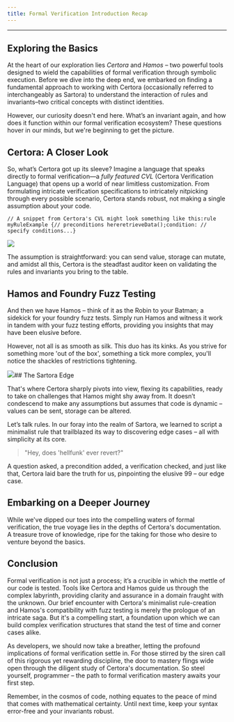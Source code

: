 ```yaml
---
title: Formal Verification Introduction Recap
---
```


---

## Exploring the Basics

At the heart of our exploration lies _Certora_ and _Hamos_ – two powerful tools designed to wield the capabilities of formal verification through symbolic execution. Before we dive into the deep end, we embarked on finding a fundamental approach to working with Certora (occasionally referred to interchangeably as Sartora) to understand the interaction of rules and invariants–two critical concepts with distinct identities.

However, our curiosity doesn't end here. What’s an invariant again, and how does it function within our formal verification ecosystem? These questions hover in our minds, but we're beginning to get the picture.

## Certora: A Closer Look

So, what’s Certora got up its sleeve? Imagine a language that speaks directly to formal verification—a _fully featured CVL_ (Certora Verification Language) that opens up a world of near limitless customization. From formulating intricate verification specifications to intricately nitpicking through every possible scenario, Certora stands robust, not making a single assumption about your code.

```code
// A snippet from Certora's CVL might look something like this:rule myRuleExample {// preconditions hereretrieveData();condition: // specify conditions...}
```

![](https://cdn.videotap.com/618/screenshots/eFU3VIqEt7YabjHpQ1Se-61.02.png)

The assumption is straightforward: you can send value, storage can mutate, and amidst all this, Certora is the steadfast auditor keen on validating the rules and invariants you bring to the table.

## Hamos and Foundry Fuzz Testing

And then we have Hamos – think of it as the Robin to your Batman; a sidekick for your foundry fuzz tests. Simply run Hamos and witness it work in tandem with your fuzz testing efforts, providing you insights that may have been elusive before.

However, not all is as smooth as silk. This duo has its kinks. As you strive for something more 'out of the box', something a tick more complex, you'll notice the shackles of restrictions tightening.

![](https://cdn.videotap.com/618/screenshots/HQraeDfYEazKROAblhFs-71.54.png)## The Sartora Edge

That's where Certora sharply pivots into view, flexing its capabilities, ready to take on challenges that Hamos might shy away from. It doesn’t condescend to make any assumptions but assumes that code is dynamic – values can be sent, storage can be altered.

Let’s talk rules. In our foray into the realm of Sartora, we learned to script a minimalist rule that trailblazed its way to discovering edge cases – all with simplicity at its core.

> "Hey, does 'hellfunk' ever revert?"

A question asked, a precondition added, a verification checked, and just like that, Certora laid bare the truth for us, pinpointing the elusive 99 – our edge case.

## Embarking on a Deeper Journey

While we've dipped our toes into the compelling waters of formal verification, the true voyage lies in the depths of Certora's documentation. A treasure trove of knowledge, ripe for the taking for those who desire to venture beyond the basics.

## Conclusion

Formal verification is not just a process; it’s a crucible in which the mettle of our code is tested. Tools like Certora and Hamos guide us through the complex labyrinth, providing clarity and assurance in a domain fraught with the unknown. Our brief encounter with Certora's minimalist rule-creation and Hamos's compatibility with fuzz testing is merely the prologue of an intricate saga. But it's a compelling start, a foundation upon which we can build complex verification structures that stand the test of time and corner cases alike.

As developers, we should now take a breather, letting the profound implications of formal verification settle in. For those stirred by the siren call of this rigorous yet rewarding discipline, the door to mastery flings wide open through the diligent study of Certora's documentation. So steel yourself, programmer – the path to formal verification mastery awaits your first step.

Remember, in the cosmos of code, nothing equates to the peace of mind that comes with mathematical certainty. Until next time, keep your syntax error-free and your invariants robust.
